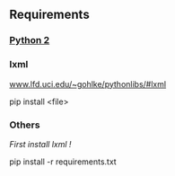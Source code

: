 ## Requirements

### [Python 2](https://www.python.org/downloads/)

### lxml
www.lfd.uci.edu/~gohlke/pythonlibs/#lxml

pip install \<file\>

### Others

*First install lxml !*

pip install -r requirements.txt
